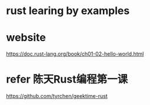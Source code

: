 # rust learing by examples


# website
https://doc.rust-lang.org/book/ch01-02-hello-world.html


# refer 陈天Rust编程第一课
https://github.com/tyrchen/geektime-rust